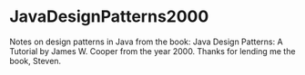 # JavaDesignPatterns2000
Notes on design patterns in Java from the book: Java Design Patterns: A Tutorial by James W. Cooper from the year 2000. 
Thanks for lending me the book, Steven.
